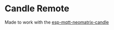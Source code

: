# Candle Remote

Made to work with the [esp-mqtt-neomatrix-candle](https://github.com/EdJoPaTo/esp-mqtt-neomatrix-candle)
